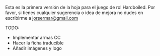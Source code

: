 Esta es la primera versión de la hoja para el juego de rol Hardboiled. Por favor, si tienes cualquier sugerencia o idea de mejora no dudes en escribirme a jorsermar@gmail.com

TODO:
- Implementar armas CC
- Hacer la ficha traducible
- Añadir imágenes y logo